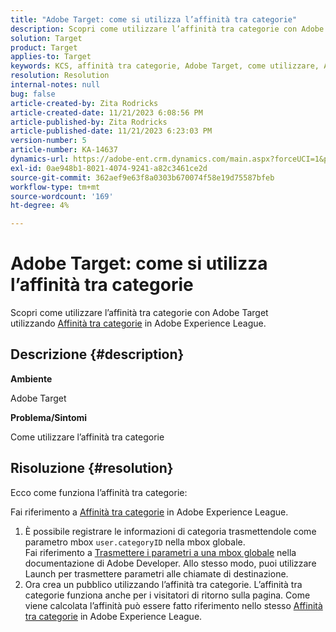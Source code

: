 ```yaml
---
title: "Adobe Target: come si utilizza l’affinità tra categorie"
description: Scopri come utilizzare l’affinità tra categorie con Adobe Target.
solution: Target
product: Target
applies-to: Target
keywords: KCS, affinità tra categorie, Adobe Target, come utilizzare, Adobe Experience League, mbox globale
resolution: Resolution
internal-notes: null
bug: false
article-created-by: Zita Rodricks
article-created-date: 11/21/2023 6:08:56 PM
article-published-by: Zita Rodricks
article-published-date: 11/21/2023 6:23:03 PM
version-number: 5
article-number: KA-14637
dynamics-url: https://adobe-ent.crm.dynamics.com/main.aspx?forceUCI=1&pagetype=entityrecord&etn=knowledgearticle&id=93cf0e04-9988-ee11-8179-6045bd006295
exl-id: 0ae948b1-8021-4074-9241-a82c3461ce2d
source-git-commit: 362aef9e63f8a0303b670074f58e19d75587bfeb
workflow-type: tm+mt
source-wordcount: '169'
ht-degree: 4%

---
```


# Adobe Target: come si utilizza l’affinità tra categorie


Scopri come utilizzare l’affinità tra categorie con Adobe Target utilizzando [Affinità tra categorie](https://experienceleague.adobe.com/docs/target/using/audiences/visitor-profiles/category-affinity.html?lang=en) in Adobe Experience League.

## Descrizione {#description}


<b>Ambiente</b>

Adobe Target

<b>Problema/Sintomi</b>

Come utilizzare l’affinità tra categorie


## Risoluzione {#resolution}


Ecco come funziona l’affinità tra categorie:

Fai riferimento a [Affinità tra categorie](https://experienceleague.adobe.com/docs/target/using/audiences/visitor-profiles/category-affinity.html?lang=en) in Adobe Experience League.

1. È possibile registrare le informazioni di categoria trasmettendole come parametro mbox `user.categoryID` nella mbox globale.<br>    Fai riferimento a [Trasmettere i parametri a una mbox globale](https://developer.adobe.com/target/implement/client-side/atjs/global-mbox/pass-parameters-to-global-mbox/?lang=en "Fai clic per seguire il collegamento: https://developer.adobe.com/target/implement/client-side/atjs/global-mbox/pass-parameters-to-global-mbox/?lang=en") nella documentazione di Adobe Developer.
Allo stesso modo, puoi utilizzare Launch per trasmettere parametri alle chiamate di destinazione.
2. Ora crea un pubblico utilizzando l’affinità tra categorie.    L’affinità tra categorie funziona anche per i visitatori di ritorno sulla pagina.
Come viene calcolata l’affinità può essere fatto riferimento nello stesso [Affinità tra categorie](https://experienceleague.adobe.com/docs/target/using/audiences/visitor-profiles/category-affinity.html?lang=en) in Adobe Experience League.
